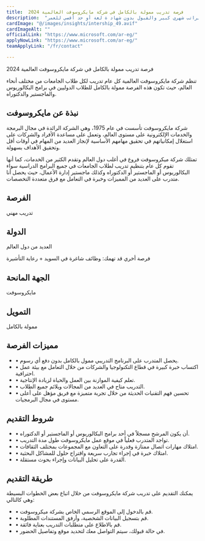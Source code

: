 ```yaml
---
title:  فرصة تدريب ممولة بالكامل في شركة مايكروسوفت العالمية 2024 
description:  "منحة تدريب ممول بالكامل من مايكروسوفت للطلاب من كل البلاد براتب شهري كبير والقبول بدون شهاد ة لغة أو حد أقصي للعمر" 
cardImage: "@/images/insights/intership_49.avif" 
cardImageAlt: "" 
officialLink: "https://www.microsoft.com/ar-eg/" 
applyNowLink: "https://www.microsoft.com/ar-eg/" 
teamApplyLink: "/fr/contact"

---
```


فرصة تدريب ممولة بالكامل في شركة مايكروسوفت العالمية 2024

تنظم شركة مايكروسوفت العالمية كل عام تدريب لكل طلاب الجامعات من مختلف أنحاء العالم، حيث تكون هذه الفرصة ممولة بالكامل للطلاب الدوليين في برامج البكالوريوس والماجستير والدكتوراه.

## نبذة عن مايكروسوفت

شركة مايكروسوفت تأسست في عام 1975، وهي الشركة الرائدة في مجال البرمجة والخدمات الإلكترونية على مستوى العالم، وتعمل على مساعدة الأفراد والشركات على استغلال إمكانياتهم في تحقيق مهامهم الأساسية لإنجاز العديد من المهام في أوقات أقل وتحقيق الأهداف بسهولة.

تمتلك شركة ميكروسوفت فروع في أغلب دول العالم وتقدم الكثير من الخدمات، كما أنها تقوم كل عام بتنظيم تدريب لطلاب الجامعات في جميع البرامج الدراسية سواء البكالوريوس أو الماجستير أو الدكتوراه وكذلك ماجستير إدارة الأعمال، حيث يحصل أنا متدرب على العديد من المميزات وخبرة في التعامل مع فرق متعددة التخصصات.

## الفرصة

تدريب مهني

## الدولة

العديد من دول العالم

فرصة أخري قد تهمك: وظائف شاغرة في السويد + رعاية التأشيرة

## الجهة المانحة

مايكروسوفت

## التمويل

ممولة بالكامل

## مميزات الفرصة

- • يحصل المتدرب على البرنامج التدريبي ممول بالكامل بدون دفع أي رسوم.
- • اكتساب خبرة كبيرة في قطاع التكنولوجيا والشركات من خلال التعامل مع بيئة عمل احترافية.
- • تعلم كيفية الموازنة بين العمل والحياة لزيادة الإنتاجية.
- • التدريب متاح في العديد من المجالات ويلائم جميع الطلاب.
- • تحسين فهم التقنيات الحديثة من خلال تجربة متميزة مع فريق مؤهل على أعلى مستوى في مجال البرمجيات.

## شروط التقديم

- • أن يكون المرشح مسجلاً في أحد برامج البكالوريوس أو الماجستير أو الدكتوراه.
- • تواجد المتدرب فعلياً في موقع عمل مايكروسوفت طول مدة التدريب.
- • امتلاك مهارات اتصال ممتازة وقدرة على التعاون مع المجموعات بمختلف الثقافات.
- • امتلاك خبرة في إجراء تجارب سريعة واقتراح حلول للمشاكل البحثية.
- • القدرة على تحليل البيانات وإجراء بحوث مستقلة.

## طريقة التقديم

يمكنك التقديم على تدريب شركة مايكروسوفت من خلال اتباع بعض الخطوات البسيطة وهي كالتالي:

- • قم بالدخول إلى الموقع الرسمي الخاص بشركة ميكروسوفت.
- • قم بتسجيل البيانات الشخصية، وأرفق المستندات المطلوبة.
- • قم بالاطلاع على متطلبات التدريب بعناية فائقة.
- • في حالة قبولك، سيتم التواصل معك لتحديد موقع وتفاصيل الحضور.

